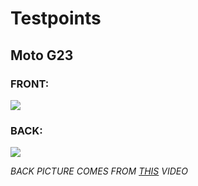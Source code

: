 # Testpoints

## Moto G23

### FRONT:
![](../files/assets/mainboard-front.jpg)

### BACK:
![](../files/assets/mainboard-back.png)

*BACK PICTURE COMES FROM [THIS](https://www.youtube.com/watch?v=Y-8yj6qbFQ4) VIDEO*
